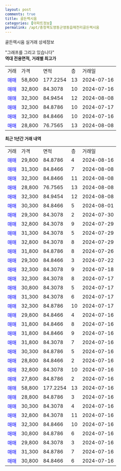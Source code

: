 ```yaml
---
layout: post
comments: true
title: 골든렉시움
categories: [아파트정보]
permalink: /apt/충청북도영동군영동읍매천리골든렉시움
---
```


골든렉시움 실거래 상세정보

<script type="text/javascript">
  google.charts.load('current', {'packages':['line', 'corechart']});
  google.charts.setOnLoadCallback(drawChart);

  function drawChart() {
    var data = new google.visualization.DataTable();
    data.addColumn('date', '거래일');
    data.addColumn('number', "매매");
    data.addColumn('number', "전세");
    data.addColumn('number', "전매");

    data.addRows([[new Date(Date.parse("2024-08-16")), 29800, null, null], [new Date(Date.parse("2024-08-08")), 31300, null, null], [new Date(Date.parse("2024-08-08")), 32300, null, null], [new Date(Date.parse("2024-08-08")), 28800, null, null], [new Date(Date.parse("2024-08-08")), 32300, null, null], [new Date(Date.parse("2024-08-01")), 30300, null, null], [new Date(Date.parse("2024-07-30")), 29300, null, null], [new Date(Date.parse("2024-07-29")), 32800, null, null], [new Date(Date.parse("2024-07-29")), 31300, null, null], [new Date(Date.parse("2024-07-29")), 32800, null, null], [new Date(Date.parse("2024-07-26")), 31800, null, null], [new Date(Date.parse("2024-07-22")), 29300, null, null], [new Date(Date.parse("2024-07-18")), 32300, null, null], [new Date(Date.parse("2024-07-17")), 32300, null, null], [new Date(Date.parse("2024-07-17")), 30800, null, null], [new Date(Date.parse("2024-07-17")), 31300, null, null], [new Date(Date.parse("2024-07-17")), 32300, null, null], [new Date(Date.parse("2024-07-16")), 29800, null, null], [new Date(Date.parse("2024-07-16")), 31800, null, null], [new Date(Date.parse("2024-07-16")), 31800, null, null], [new Date(Date.parse("2024-07-16")), 31800, null, null], [new Date(Date.parse("2024-07-16")), 30300, null, null], [new Date(Date.parse("2024-07-16")), 28800, null, null], [new Date(Date.parse("2024-07-16")), 32800, null, null], [new Date(Date.parse("2024-07-16")), 27800, null, null], [new Date(Date.parse("2024-07-16")), 58800, null, null], [new Date(Date.parse("2024-07-16")), 28800, null, null], [new Date(Date.parse("2024-07-16")), 30300, null, null], [new Date(Date.parse("2024-07-16")), 32800, null, null], [new Date(Date.parse("2024-07-16")), 32300, null, null], [new Date(Date.parse("2024-07-16")), 30800, null, null], [new Date(Date.parse("2024-07-16")), 29800, null, null], [new Date(Date.parse("2024-07-16")), 31300, null, null], [new Date(Date.parse("2024-07-16")), 30800, null, null]]);

    var options = {
      hAxis: {
        format: 'yyyy/MM/dd'
      },    
      lineWidth: 0,
      pointsVisible: true,    
      title: '최근 1년간 유형별 실거래가 분포',
      legend: { position: 'bottom' }
    };

    var formatter = new google.visualization.NumberFormat({pattern:'###,###'} );
    formatter.format(data, 1);
    formatter.format(data, 2);
    
    setTimeout(function() {
        var chart = new google.visualization.LineChart(document.getElementById('columnchart_material'));
        chart.draw(data, (options));
        document.getElementById('loading').style.display = 'none';
    }, 200);
  }
</script>


<div id="loading" style="z-index:20; display: block; margin-left: 0px">"그래프를 그리고 있습니다"</div>
<div id="columnchart_material" style="width: 95%; margin-left: 0px; display: block"></div>
<!-- contents start -->
<b>역대 전용면적, 거래별 최고가</b>
<table class="sortable">
    <tr>
      <td>거래</td>
      <td>가격</td>
      <td>면적</td>
      <td>층</td>
      <td>거래일</td>
    </tr>
        <tr>
          <td><a style="color: blue">매매</a></td>
          <td>58,800</td>
          <td>177.2254</td>
          <td>13</td>
          <td>2024-07-16</td>
        </tr>            <tr>
          <td><a style="color: blue">매매</a></td>
          <td>32,800</td>
          <td>84.3078</td>
          <td>10</td>
          <td>2024-07-16</td>
        </tr>            <tr>
          <td><a style="color: blue">매매</a></td>
          <td>32,300</td>
          <td>84.9454</td>
          <td>12</td>
          <td>2024-08-08</td>
        </tr>            <tr>
          <td><a style="color: blue">매매</a></td>
          <td>32,300</td>
          <td>84.8786</td>
          <td>10</td>
          <td>2024-07-17</td>
        </tr>            <tr>
          <td><a style="color: blue">매매</a></td>
          <td>32,300</td>
          <td>84.8466</td>
          <td>10</td>
          <td>2024-07-16</td>
        </tr>            <tr>
          <td><a style="color: blue">매매</a></td>
          <td>28,800</td>
          <td>76.7565</td>
          <td>13</td>
          <td>2024-08-08</td>
        </tr>        
    
    
</table>

<b>최근 1년간 거래 내역</b>

<table class="sortable">
    <tr>
      <td>거래</td>
      <td>가격</td>
      <td>면적</td>
      <td>층</td>
      <td>거래일</td>
    </tr>
    <tr>
      <td><a style="color: blue">매매</a></td>
      <td>29,800</td>
      <td>84.8786</td>
      <td>4</td>
      <td>2024-08-16</td>
    </tr>          <tr>
      <td><a style="color: blue">매매</a></td>
      <td>31,300</td>
      <td>84.8466</td>
      <td>7</td>
      <td>2024-08-08</td>
    </tr>          <tr>
      <td><a style="color: blue">매매</a></td>
      <td>32,300</td>
      <td>84.8466</td>
      <td>11</td>
      <td>2024-08-08</td>
    </tr>          <tr>
      <td><a style="color: blue">매매</a></td>
      <td>28,800</td>
      <td>76.7565</td>
      <td>13</td>
      <td>2024-08-08</td>
    </tr>          <tr>
      <td><a style="color: blue">매매</a></td>
      <td>32,300</td>
      <td>84.9454</td>
      <td>12</td>
      <td>2024-08-08</td>
    </tr>          <tr>
      <td><a style="color: blue">매매</a></td>
      <td>30,300</td>
      <td>84.8466</td>
      <td>5</td>
      <td>2024-08-01</td>
    </tr>          <tr>
      <td><a style="color: blue">매매</a></td>
      <td>29,300</td>
      <td>84.3078</td>
      <td>2</td>
      <td>2024-07-30</td>
    </tr>          <tr>
      <td><a style="color: blue">매매</a></td>
      <td>32,800</td>
      <td>84.3078</td>
      <td>9</td>
      <td>2024-07-29</td>
    </tr>          <tr>
      <td><a style="color: blue">매매</a></td>
      <td>31,300</td>
      <td>84.3078</td>
      <td>5</td>
      <td>2024-07-29</td>
    </tr>          <tr>
      <td><a style="color: blue">매매</a></td>
      <td>32,800</td>
      <td>84.3078</td>
      <td>8</td>
      <td>2024-07-29</td>
    </tr>          <tr>
      <td><a style="color: blue">매매</a></td>
      <td>31,800</td>
      <td>84.8786</td>
      <td>8</td>
      <td>2024-07-26</td>
    </tr>          <tr>
      <td><a style="color: blue">매매</a></td>
      <td>29,300</td>
      <td>84.8466</td>
      <td>3</td>
      <td>2024-07-22</td>
    </tr>          <tr>
      <td><a style="color: blue">매매</a></td>
      <td>32,300</td>
      <td>84.3078</td>
      <td>9</td>
      <td>2024-07-18</td>
    </tr>          <tr>
      <td><a style="color: blue">매매</a></td>
      <td>32,300</td>
      <td>84.3078</td>
      <td>8</td>
      <td>2024-07-17</td>
    </tr>          <tr>
      <td><a style="color: blue">매매</a></td>
      <td>30,800</td>
      <td>84.3078</td>
      <td>5</td>
      <td>2024-07-17</td>
    </tr>          <tr>
      <td><a style="color: blue">매매</a></td>
      <td>31,300</td>
      <td>84.3078</td>
      <td>6</td>
      <td>2024-07-17</td>
    </tr>          <tr>
      <td><a style="color: blue">매매</a></td>
      <td>32,300</td>
      <td>84.8786</td>
      <td>10</td>
      <td>2024-07-17</td>
    </tr>          <tr>
      <td><a style="color: blue">매매</a></td>
      <td>29,800</td>
      <td>84.8466</td>
      <td>4</td>
      <td>2024-07-16</td>
    </tr>          <tr>
      <td><a style="color: blue">매매</a></td>
      <td>31,800</td>
      <td>84.8466</td>
      <td>8</td>
      <td>2024-07-16</td>
    </tr>          <tr>
      <td><a style="color: blue">매매</a></td>
      <td>31,800</td>
      <td>84.8466</td>
      <td>9</td>
      <td>2024-07-16</td>
    </tr>          <tr>
      <td><a style="color: blue">매매</a></td>
      <td>31,800</td>
      <td>84.3078</td>
      <td>7</td>
      <td>2024-07-16</td>
    </tr>          <tr>
      <td><a style="color: blue">매매</a></td>
      <td>30,300</td>
      <td>84.8786</td>
      <td>5</td>
      <td>2024-07-16</td>
    </tr>          <tr>
      <td><a style="color: blue">매매</a></td>
      <td>28,800</td>
      <td>84.8466</td>
      <td>2</td>
      <td>2024-07-16</td>
    </tr>          <tr>
      <td><a style="color: blue">매매</a></td>
      <td>32,800</td>
      <td>84.3078</td>
      <td>10</td>
      <td>2024-07-16</td>
    </tr>          <tr>
      <td><a style="color: blue">매매</a></td>
      <td>27,800</td>
      <td>84.8786</td>
      <td>2</td>
      <td>2024-07-16</td>
    </tr>          <tr>
      <td><a style="color: blue">매매</a></td>
      <td>58,800</td>
      <td>177.2254</td>
      <td>13</td>
      <td>2024-07-16</td>
    </tr>          <tr>
      <td><a style="color: blue">매매</a></td>
      <td>28,800</td>
      <td>84.8786</td>
      <td>3</td>
      <td>2024-07-16</td>
    </tr>          <tr>
      <td><a style="color: blue">매매</a></td>
      <td>30,300</td>
      <td>84.3078</td>
      <td>4</td>
      <td>2024-07-16</td>
    </tr>          <tr>
      <td><a style="color: blue">매매</a></td>
      <td>32,800</td>
      <td>84.3078</td>
      <td>11</td>
      <td>2024-07-16</td>
    </tr>          <tr>
      <td><a style="color: blue">매매</a></td>
      <td>32,300</td>
      <td>84.8466</td>
      <td>10</td>
      <td>2024-07-16</td>
    </tr>          <tr>
      <td><a style="color: blue">매매</a></td>
      <td>30,800</td>
      <td>84.8786</td>
      <td>6</td>
      <td>2024-07-16</td>
    </tr>          <tr>
      <td><a style="color: blue">매매</a></td>
      <td>29,800</td>
      <td>84.3078</td>
      <td>3</td>
      <td>2024-07-16</td>
    </tr>          <tr>
      <td><a style="color: blue">매매</a></td>
      <td>31,300</td>
      <td>84.8786</td>
      <td>7</td>
      <td>2024-07-16</td>
    </tr>          <tr>
      <td><a style="color: blue">매매</a></td>
      <td>30,800</td>
      <td>84.8466</td>
      <td>6</td>
      <td>2024-07-16</td>
    </tr>      </table>
<!-- contents end -->    

